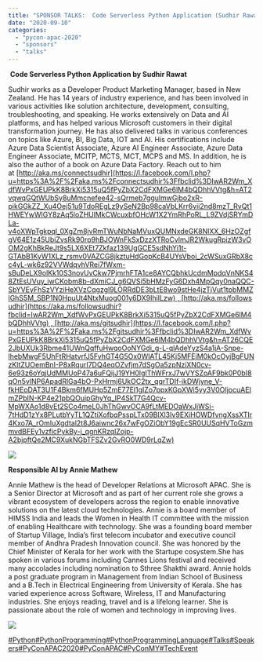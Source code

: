 ```yaml
---
title: "SPONSOR TALKS:  Code Serverless Python Application (Sudhir Rawat) &amp; Responsible AI (Annie Mathew)"
date: "2020-09-10"
categories: 
  - "pycon-apac-2020"
  - "sponsors"
  - "talks"
---
```


 **[](https://pycon.my/2020/09/11/sponsor-talks-heres-why-microsoft-cognitive-toolkit-is-the-coolest-deep-learning-framework-around-by-annie-mathew-and-sudhir-rawat/)Code Serverless Python Application by Sudhir Rawat**

Sudhir works as a Developer Product Marketing Manager, based in New Zealand. He has 14 years of industry experience, and has been involved in various activities like solution architecture, development, consulting, troubleshooting, and speaking. He works extensively on Data and AI platforms, and has helped various Microsoft customers in their digital transformation journey. He has also delivered talks in various conferences on topics like Azure, BI, Big Data, IOT and AI. His certifications include Azure Data Scientist Associate, Azure AI Engineer Associate, Azure Data Engineer Associate, MCITP, MCTS, MCT, MCPS and MS. In addition, he is also the author of a book on Azure Data Factory. Reach out to him at [http://aka.ms/connectsudhir](https://l.facebook.com/l.php?u=https%3A%2F%2Faka.ms%2Fconnectsudhir%3Ffbclid%3DIwAR2Wm_XdfWvPxGEUPkK8BrkXi5315uQ5fPyZbX2CdFXMGe6lM4bQDhhVVtg&h=AT2vqwqGQtWUbSy8uMmcnefee42-sQrmeb7ggulmwGjbo2xR-pikGGkZZ_Xu4Oej51u9TdoREgLz9ySeN2Bp98caVbLKrr6vii2nd8mzT_RvQt1HWEYwWlGY8zAq5loZHUlMkCWcuxbfOHcW1X2YmRhPoRL_L9ZVdjSRYmDLa-v4oXWpTgkpql_0XgZm8jvRmTWuNbNaMVuxQUMNxdeGK8NlXX_6HzOZgfgV64E1z45UbiZvsRk90rp9hBJOWnFkSxDzzXTRoCvlmJR2WkugRpizW3vOOM2gKhBkReJt9s5LX6XEt7Zkfaz139UgGCE5sdNhYi1t-GTAbB1KyW1XLz_rsmv0VAZCG8jkztuHdGopKcB4UYsVboi_2cWSuxGRbX8cc4yL-wk6z92VVWdqvhVRei7fWxm-sBuDeLX9olKk10S3novUvCkw7PjmrhFTA1ce8AYCQbhkUcdmMpdqVnNKS48ZtEsUVuy_iwCKobm8b-dXmiCJ_g6QVSi5bHMzFyG6Dxh4MpQqy0naQQC-SbYVEyFhSzVYziHeXVzCqgzgl9LORRdDE3bLtE8wo9stHe4jzTjVut1tpbMMZlGhS5M_SBP1N0HpuUt4NtxMuog001y6DX9IhiILzw) , [http://aka.ms/followsudhir](https://aka.ms/followsudhir?fbclid=IwAR2Wm_XdfWvPxGEUPkK8BrkXi5315uQ5fPyZbX2CdFXMGe6lM4bQDhhVVtg) , [http://aka.ms/gitsudhir](https://l.facebook.com/l.php?u=https%3A%2F%2Faka.ms%2Fgitsudhir%3Ffbclid%3DIwAR2Wm_XdfWvPxGEUPkK8BrkXi5315uQ5fPyZbX2CdFXMGe6lM4bQDhhVVtg&h=AT26CQE2JbUXUk3Rbme41UWnQqffuHwqoOoNYGdi_g-L-qlAdeYyzS4a1jA-Snpe-lhebMwgF5UhFtRHatvrfJ5FvhGT4G5Ox0WlATL45Kj5MFEjM0kOcOyjBgFUNzKltZUOemBnI-P8xRqurI7DQ4eqOZvfjm7dSgOa5zpNziXN0cv-6e93z6oYqjUdMMUoP47a6uFQijJ19YH0lgIThWFrxJ7wVYSZoAF9bk0P0bI8qOn5vlNP6ApadRlGa4bO-PxHrmj6UkOC2tx_qqrTDIf-ikDWjyne_V-fkHEoDAT3U1F4Bkm6fMUHp5ZmE77El1gIZo7ppxKGpXWi5yy3V0OIjocuAEImZPbIN-KP4e21pbQOuipGhyYq_IP4SkT7G4Qcv-MpWXAo1d8vEt2SCo4meL0JhThGwvOCA9fLtMEDOaWxJjWSi-7tHdD1zYx8PLutbYyTL1QZtiXofbqPsspLTx09BlXl3Iv9EXiHOWDfvngXssXTIr4Kxo7A_rOmIuXgdtal2t8J6aiwnc26x7wFgOZiObY19gEcSR0UUSqHVToGzmmvdBFEy1vzficPykBy-j_qgnKRzqlZojp-A2bjpftQe2MC9XukNGbTFSZv2GvRO0WD9rLqZw)

![](https://pyconmy.files.wordpress.com/2020/09/st-microsoft-sudhir-1.png?w=1024)

**Responsible AI by Annie Mathew**

Annie Mathew is the head of Developer Relations at Microsoft APAC. She is a Senior Director at Microsoft and as part of her current role she grows a vibrant ecosystem of developers across the region to enable innovative solutions on the latest cloud technologies. Annie is a board member of HIMSS India and leads the Women in Health IT committee with the mission of enabling Healthcare with technology. She was a founding board member of Startup Village, India’s first telecom incubator and executive council member of Andhra Pradesh Innovation council. She was honored by the Chief Minister of Kerala for her work with the Startupe cosystem.She has spoken in various forums including Cannes Lions festival and received many accolades including nomination to Sthree Shakthi award. Annie holds a post graduate program in Management from Indian School of Business and a B.Tech in Electrical Engineering from University of Kerala. She has varied experience across Software, Wireless, IT and Manufacturing industries. She enjoys reading, travel and is a lifelong learner. She is passionate about the role of women and technology in improving lives.

![](https://pyconmy.files.wordpress.com/2020/09/st-microsoft-annie.png?w=1024)

[#Python](https://www.facebook.com/hashtag/python?source=feed_text&epa=HASHTAG&__xts__%5B0%5D=68.ARDSgx0al5F4pCQ-ZjRo-qKz935Bcdyo8XEpISEd4M_IpwTm5ymidimmqn2QGGrPXVZydIPEU294sZ1AFq64SILI66kuzb2GbCxc-BO8LDyH5Wm-vNeGsQoFWnfxB9SUxffvF3_clrH1-9vdu9RimkukeWVouC6WrLrUHcXQTk2ZIKZErKPa7QqIgaqKsILooAwznZT6fx8NRX_CxQhn9N385giOtAR5HVOXIORbGGqtRa9jIMzM79_26lu1q6rtUIFihpgHo0JRRjeTG6oe3Z5w0oNjGw0YHqVJEje4PSjy7FGdsItjK0W-SOnULmKPQTfooH0Pe-jp5Yx8MBWwXdk&__tn__=%2ANK-R)[#PythonProgramming](https://www.facebook.com/hashtag/pythonprogramming?source=feed_text&epa=HASHTAG&__xts__%5B0%5D=68.ARDSgx0al5F4pCQ-ZjRo-qKz935Bcdyo8XEpISEd4M_IpwTm5ymidimmqn2QGGrPXVZydIPEU294sZ1AFq64SILI66kuzb2GbCxc-BO8LDyH5Wm-vNeGsQoFWnfxB9SUxffvF3_clrH1-9vdu9RimkukeWVouC6WrLrUHcXQTk2ZIKZErKPa7QqIgaqKsILooAwznZT6fx8NRX_CxQhn9N385giOtAR5HVOXIORbGGqtRa9jIMzM79_26lu1q6rtUIFihpgHo0JRRjeTG6oe3Z5w0oNjGw0YHqVJEje4PSjy7FGdsItjK0W-SOnULmKPQTfooH0Pe-jp5Yx8MBWwXdk&__tn__=%2ANK-R)[#PythonProgrammingLanguage](https://www.facebook.com/hashtag/pythonprogramminglanguage?source=feed_text&epa=HASHTAG&__xts__%5B0%5D=68.ARDSgx0al5F4pCQ-ZjRo-qKz935Bcdyo8XEpISEd4M_IpwTm5ymidimmqn2QGGrPXVZydIPEU294sZ1AFq64SILI66kuzb2GbCxc-BO8LDyH5Wm-vNeGsQoFWnfxB9SUxffvF3_clrH1-9vdu9RimkukeWVouC6WrLrUHcXQTk2ZIKZErKPa7QqIgaqKsILooAwznZT6fx8NRX_CxQhn9N385giOtAR5HVOXIORbGGqtRa9jIMzM79_26lu1q6rtUIFihpgHo0JRRjeTG6oe3Z5w0oNjGw0YHqVJEje4PSjy7FGdsItjK0W-SOnULmKPQTfooH0Pe-jp5Yx8MBWwXdk&__tn__=%2ANK-R)[#Talks](https://www.facebook.com/hashtag/talks?source=feed_text&epa=HASHTAG&__xts__%5B0%5D=68.ARDSgx0al5F4pCQ-ZjRo-qKz935Bcdyo8XEpISEd4M_IpwTm5ymidimmqn2QGGrPXVZydIPEU294sZ1AFq64SILI66kuzb2GbCxc-BO8LDyH5Wm-vNeGsQoFWnfxB9SUxffvF3_clrH1-9vdu9RimkukeWVouC6WrLrUHcXQTk2ZIKZErKPa7QqIgaqKsILooAwznZT6fx8NRX_CxQhn9N385giOtAR5HVOXIORbGGqtRa9jIMzM79_26lu1q6rtUIFihpgHo0JRRjeTG6oe3Z5w0oNjGw0YHqVJEje4PSjy7FGdsItjK0W-SOnULmKPQTfooH0Pe-jp5Yx8MBWwXdk&__tn__=%2ANK-R)[#Speakers](https://www.facebook.com/hashtag/speakers?source=feed_text&epa=HASHTAG&__xts__%5B0%5D=68.ARDSgx0al5F4pCQ-ZjRo-qKz935Bcdyo8XEpISEd4M_IpwTm5ymidimmqn2QGGrPXVZydIPEU294sZ1AFq64SILI66kuzb2GbCxc-BO8LDyH5Wm-vNeGsQoFWnfxB9SUxffvF3_clrH1-9vdu9RimkukeWVouC6WrLrUHcXQTk2ZIKZErKPa7QqIgaqKsILooAwznZT6fx8NRX_CxQhn9N385giOtAR5HVOXIORbGGqtRa9jIMzM79_26lu1q6rtUIFihpgHo0JRRjeTG6oe3Z5w0oNjGw0YHqVJEje4PSjy7FGdsItjK0W-SOnULmKPQTfooH0Pe-jp5Yx8MBWwXdk&__tn__=%2ANK-R)[#PyConAPAC2020](https://www.facebook.com/hashtag/pyconapac2020?source=feed_text&epa=HASHTAG&__xts__%5B0%5D=68.ARDSgx0al5F4pCQ-ZjRo-qKz935Bcdyo8XEpISEd4M_IpwTm5ymidimmqn2QGGrPXVZydIPEU294sZ1AFq64SILI66kuzb2GbCxc-BO8LDyH5Wm-vNeGsQoFWnfxB9SUxffvF3_clrH1-9vdu9RimkukeWVouC6WrLrUHcXQTk2ZIKZErKPa7QqIgaqKsILooAwznZT6fx8NRX_CxQhn9N385giOtAR5HVOXIORbGGqtRa9jIMzM79_26lu1q6rtUIFihpgHo0JRRjeTG6oe3Z5w0oNjGw0YHqVJEje4PSjy7FGdsItjK0W-SOnULmKPQTfooH0Pe-jp5Yx8MBWwXdk&__tn__=%2ANK-R)[#PyConAPAC](https://www.facebook.com/hashtag/pyconapac?source=feed_text&epa=HASHTAG&__xts__%5B0%5D=68.ARDSgx0al5F4pCQ-ZjRo-qKz935Bcdyo8XEpISEd4M_IpwTm5ymidimmqn2QGGrPXVZydIPEU294sZ1AFq64SILI66kuzb2GbCxc-BO8LDyH5Wm-vNeGsQoFWnfxB9SUxffvF3_clrH1-9vdu9RimkukeWVouC6WrLrUHcXQTk2ZIKZErKPa7QqIgaqKsILooAwznZT6fx8NRX_CxQhn9N385giOtAR5HVOXIORbGGqtRa9jIMzM79_26lu1q6rtUIFihpgHo0JRRjeTG6oe3Z5w0oNjGw0YHqVJEje4PSjy7FGdsItjK0W-SOnULmKPQTfooH0Pe-jp5Yx8MBWwXdk&__tn__=%2ANK-R)[#PyConMY](https://www.facebook.com/hashtag/pyconmy?source=feed_text&epa=HASHTAG&__xts__%5B0%5D=68.ARDSgx0al5F4pCQ-ZjRo-qKz935Bcdyo8XEpISEd4M_IpwTm5ymidimmqn2QGGrPXVZydIPEU294sZ1AFq64SILI66kuzb2GbCxc-BO8LDyH5Wm-vNeGsQoFWnfxB9SUxffvF3_clrH1-9vdu9RimkukeWVouC6WrLrUHcXQTk2ZIKZErKPa7QqIgaqKsILooAwznZT6fx8NRX_CxQhn9N385giOtAR5HVOXIORbGGqtRa9jIMzM79_26lu1q6rtUIFihpgHo0JRRjeTG6oe3Z5w0oNjGw0YHqVJEje4PSjy7FGdsItjK0W-SOnULmKPQTfooH0Pe-jp5Yx8MBWwXdk&__tn__=%2ANK-R)[#TechEvent](https://www.facebook.com/hashtag/techevent?source=feed_text&epa=HASHTAG&__xts__%5B0%5D=68.ARDSgx0al5F4pCQ-ZjRo-qKz935Bcdyo8XEpISEd4M_IpwTm5ymidimmqn2QGGrPXVZydIPEU294sZ1AFq64SILI66kuzb2GbCxc-BO8LDyH5Wm-vNeGsQoFWnfxB9SUxffvF3_clrH1-9vdu9RimkukeWVouC6WrLrUHcXQTk2ZIKZErKPa7QqIgaqKsILooAwznZT6fx8NRX_CxQhn9N385giOtAR5HVOXIORbGGqtRa9jIMzM79_26lu1q6rtUIFihpgHo0JRRjeTG6oe3Z5w0oNjGw0YHqVJEje4PSjy7FGdsItjK0W-SOnULmKPQTfooH0Pe-jp5Yx8MBWwXdk&__tn__=%2ANK-R)
